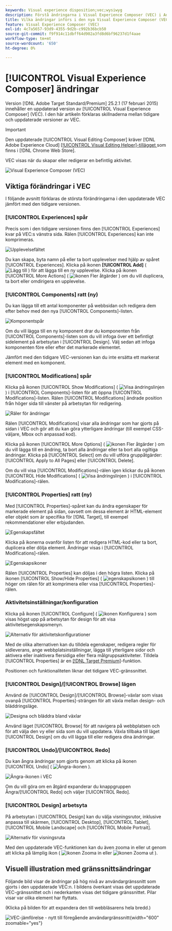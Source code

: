 ```yaml
---
keywords: Visual experience disposition;vec;wysiwyg
description: Förstå ändringarna i Visual Experience Composer (VEC) i Adobe Target 25.2.1-utgåvan (17 februari 2025).
title: Vilka ändringar införs i den nya Visual Experience Composer (VEC)?
feature: Visual Experience Composer (VEC)
exl-id: 4c7a5657-93d9-4355-9d2b-c992b36bcb50
source-git-commit: f9f914c11dbff64d902a3fd8d6bf96237d1f4aae
workflow-type: tm+mt
source-wordcount: '650'
ht-degree: 0%

---
```


# [!UICONTROL Visual Experience Composer] ändringar

Version [!DNL Adobe Target Standard/Premium] 25.2.1 (17 februari 2015) innehåller en uppdaterad version av [!UICONTROL Visual Experience Composer] (VEC). I den här artikeln förklaras skillnaderna mellan tidigare och uppdaterade versioner av VEC.

>[!IMPORTANT]
>
>Den uppdaterade [!UICONTROL Visual Editing Composer] kräver [!DNL Adobe Experience Cloud] [[!UICONTROL Visual Editing Helper]-tillägget ](/help/main/c-experiences/c-visual-experience-composer/r-troubleshoot-composer/visual-editing-helper-extension.md) som finns i [!DNL Chrome Web Store].

VEC visas när du skapar eller redigerar en befintlig aktivitet.

![Visual Experience Composer (VEC)](/help/main/c-experiences/c-visual-experience-composer/assets/vec-highlight-refresh.png)

## Viktiga förändringar i VEC

I följande avsnitt förklaras de största förändringarna i den uppdaterade VEC jämfört med den tidigare versionen.

### [!UICONTROL Experiences] spår

Precis som i den tidigare versionen finns den [!UICONTROL Experiences] kvar på VEC:s vänstra sida. Rälen [!UICONTROL Experiences] kan inte komprimeras.

![Upplevelsefältet](/help/main/c-experiences/c-visual-experience-composer/assets/experiences-panel.png)

Du kan skapa, byta namn på eller ta bort upplevelser med hjälp av spåret [!UICONTROL Experiences]. Klicka på ikonen **[!UICONTROL Add]** ( ![Lägg till ](/help/main/assets/icons/Add.svg) ) för att lägga till en ny upplevelse. Klicka på ikonen [!UICONTROL More Actions] ( ![ikonen Fler åtgärder](/help/main/assets/icons/MoreSmall.svg) ) om du vill duplicera, ta bort eller omdirigera en upplevelse.

### [!UICONTROL Components] ratt (ny)

Du kan lägga till ett antal komponenter på webbsidan och redigera dem efter behov med den nya [!UICONTROL Components]-listen.

![Komponentspår](/help/main/c-experiences/c-visual-experience-composer/assets/components-panel.png)

Om du vill lägga till en ny komponent drar du komponenten från [!UICONTROL Components]-listen som du vill infoga över ett befintligt sidelement på arbetsytan i [!UICONTROL Design]. Välj sedan att infoga komponenten före eller efter det markerade elementet.

Jämfört med den tidigare VEC-versionen kan du inte ersätta ett markerat element med en komponent.

### [!UICONTROL Modifications] spår

Klicka på ikonen [!UICONTROL Show Modifications] ( ![Visa ändringslinjen](/help/main/assets/icons/History.svg) ) i [!UICONTROL Components]-listen för att öppna [!UICONTROL Modifications]-listen. Rälen [!UICONTROL Modifications] ändrade position från höger sida till vänster på arbetsytan för redigering.

![Räler för ändringar](/help/main/c-experiences/c-visual-experience-composer/assets/modifications-panel.png)

Rälen [!UICONTROL Modifications] visar alla ändringar som har gjorts på sidan i VEC och gör att du kan göra ytterligare ändringar (till exempel CSS-väljare, Mbox och anpassad kod).

Klicka på ikonen [!UICONTROL More Options] ( ![ ikonen Fler åtgärder ](/help/main/assets/icons/MoreSmall.svg) ) om du vill lägga till en ändring, ta bort alla ändringar eller ta bort alla ogiltiga ändringar. Klicka på [!UICONTROL Select] om du vill utföra gruppåtgärder: [!UICONTROL Apply to All Pages] eller [!UICONTROL Delete].

Om du vill visa [!UICONTROL Modifications]-rälen igen klickar du på ikonen [!UICONTROL Hide Modifications] ( ![Visa ändringslinjen](/help/main/assets/icons/History.svg) ) i [!UICONTROL Modifications]-rälen.

### [!UICONTROL Properties] ratt (ny)

Med [!UICONTROL Properties]-spåret kan du ändra egenskaper för markerade element på sidan, oavsett om dessa element är HTML-element eller objekt som är specifika för [!DNL Target], till exempel rekommendationer eller erbjudanden.

![Egenskapsfältet](/help/main/c-experiences/c-visual-experience-composer/assets/properties-panel.png)

Klicka på ikonerna ovanför listen för att redigera HTML-kod eller ta bort, duplicera eller dölja element. Ändringar visas i [!UICONTROL Modifications]-rälen.

![Egenskapsikoner](/help/main/c-experiences/c-visual-experience-composer/assets/options-icons.png)

Rälen [!UICONTROL Properties] kan döljas i den högra listen. Klicka på ikonen [!UICONTROL Show/Hide Properties] ( ![ egenskapsikonen ](/help/main/assets/icons/Propertie.svg) ) till höger om rälen för att komprimera eller visa [!UICONTROL Properties]-rälen.

### Aktivitetsinställningar/konfiguration

Klicka på ikonen [!UICONTROL Configure] ( ![ ikonen Konfigurera ](/help/main/assets/icons/Setting.svg) ) som visas högst upp på arbetsytan för design för att visa aktivitetsegenskapsmenyn.

![Alternativ för aktivitetskonfigurationer](/help/main/c-experiences/c-visual-experience-composer/assets/configure-options.png)

Med de olika alternativen kan du tilldela egenskaper, redigera regler för sidleverans, ange webbplatsinställningar, lägga till ytterligare sidor och aktivera eller inaktivera flersidiga eller flera målgruppsaktiviteter. Tilldela [!UICONTROL Properties] är en [[!DNL Target Premium]](/help/main/c-intro/intro.md#premium)-funktion.

Positionen och funktionaliteten liknar det tidigare VEC-gränssnittet.

### [!UICONTROL Design]/[!UICONTROL Browse] lägen

Använd de [!UICONTROL Design]/[!UICONTROL Browse]-växlar som visas ovanpå [!UICONTROL Properties]-strängen för att växla mellan design- och bläddringsläge.

![Designa och bläddra bland växlar](/help/main/c-experiences/c-visual-experience-composer/assets/design-browse-mode.png)

Använd läget [!UICONTROL Browse] för att navigera på webbplatsen och för att välja den vy eller sida som du vill uppdatera. Växla tillbaka till läget [!UICONTROL Design] om du vill lägga till eller redigera dina ändringar.

### [!UICONTROL Undo]/[!UICONTROL Redo]

Du kan ångra ändringar som gjorts genom att klicka på ikonen [!UICONTROL Undo] ( ![Ångra-ikonen ](/help/main/assets/icons/Undo.svg) ).

![Ångra-ikonen i VEC](/help/main/c-experiences/c-visual-experience-composer/assets/undo.png)

Om du vill göra om en åtgärd expanderar du knappgruppen Ångra/[!UICONTROL Redo] och väljer [!UICONTROL Redo].

### [!UICONTROL Design] arbetsyta

På arbetsytan i [!UICONTROL Design] kan du välja visningsrutor, inklusive anpassa till skärmen, [!UICONTROL Desktop], [!UICONTROL Tablet], [!UICONTROL Mobile Landscape] och [!UICONTROL Mobile Portrait].

![Alternativ för visningsruta](/help/main/c-experiences/c-visual-experience-composer/assets/viewports.png)

Med den uppdaterade VEC-funktionen kan du även zooma in eller ut genom att klicka på lämplig ikon ( ![ikonen Zooma in](/help/main/assets/icons/ZoomIn.svg) eller ![ikonen Zooma ut](/help/main/assets/icons/ZoomOut.svg) ).

## Visuell illustration med gränssnittsändringar

Följande bild visar de ändringar på hög nivå av användargränssnitt som gjorts i den uppdaterade VEC:n. I bildens överkant visas det uppdaterade VEC-gränssnittet och i nederkanten visas det tidigare gränssnittet. Pilar visar var olika element har flyttats.

(Klicka på bilden för att expandera den till webbläsarens hela bredd.)

![VEC-jämförelse - nytt till föregående användargränssnitt](/help/main/c-experiences/c-visual-experience-composer/assets/vec-comparison.png){width="600" zoomable="yes"}
